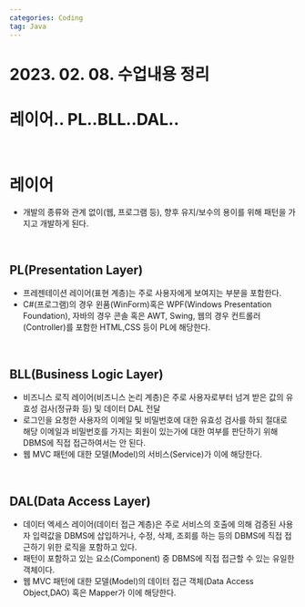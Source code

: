 ```yaml
---
categories: Coding	
tag: Java
---
```


# 2023. 02. 08. 수업내용 정리

# 레이어.. PL..BLL..DAL..
<br>

# 레이어 
* 개발의 종류와 관계 없이(웹, 프로그램 등), 향후 유지/보수의 용이를 위해 패턴을 가지고 개발하게 된다.

<br>

## PL(Presentation Layer)
* 프레젠테이션 레이어(표현 계층)는 주로 사용자에게 보여지는 부분을 포함한다. 
* C#(프로그램)의 경우 윈품(WinForm)혹은 WPF(Windows Presentation Foundation), 자바의 경우 콘솔 혹은 AWT, Swing, 웹의 경우 컨트롤러(Controller)를 포함한 HTML,CSS 등이 PL에 해당한다.

<br>

## BLL(Business Logic Layer)
* 비즈니스 로직 레이어(비즈니스 논리 계층)은 주로 사용자로부터 넘겨 받은 값의 유효성 검사(정규화 등) 및 데이터 DAL 전달 
* 로그인을 요청한 사용자의 이메일 및 비밀번호에 대한 유효성 검사를 하되 절대로 해당 이메일과 비밀번호를 가지는 회원이 있는가에 대한 여부를 판단하기 위해 DBMS에 직접 접근하여서는 안 된다.
* 웹 MVC 패턴에 대한 모델(Model)의 서비스(Service)가 이에 해당한다.

<br>

## DAL(Data Access Layer)
* 데이터 엑세스 레이어(데이터 접근 계층)은 주로 서비스의 호출에 의해 검증된 사용자 입력값을 DBMS에 삽입하거나, 수정, 삭제, 조회를 하는 등의 DBMS에 직접 접근하기 위한 로직을 포함하고 있다. 
* 패턴이 포함하고 있는 요소(Component) 중 DBMS에 직접 접근할 수 있는 유일한 객체이다.
* 웹 MVC 패턴에 대한 모델(Model)의 데이터 접근 객체(Data Access Object,DAO) 혹은 Mapper가 이에 해당한다. 
